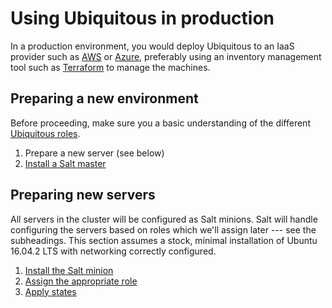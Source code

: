 # Using Ubiquitous in production

In a production environment, you would deploy Ubiquitous to an IaaS provider such as [AWS](https://aws.amazon.com/) or [Azure](https://azure.microsoft.com/), preferably using an inventory management tool such as [Terraform](https://www.terraform.io/) to manage the machines.

## Preparing a new environment

Before proceeding, make sure you a basic understanding of the different [Ubiquitous roles](../roles/).

1. Prepare a new server (see below)
2. [Install a Salt master](../roles/salt.md#installing-the-master)

## Preparing new servers

All servers in the cluster will be configured as Salt minions. Salt will handle configuring the servers based on roles which we'll assign later --- see the subheadings. This section assumes a stock, minimal installation of Ubuntu 16.04.2 LTS with networking correctly configured.

1. [Install the Salt minion](../roles/salt.md#installing-minions)
2. [Assign the appropriate role](../roles/salt.md#assigning-roles-to-minions)
3. [Apply states](../roles/salt.md#applying-states)
